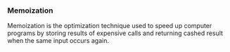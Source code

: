 ### Memoization

Memoization is the optimization technique used to speed
up computer programs by storing results of expensive calls
and returning cashed result when the same input occurs again.

